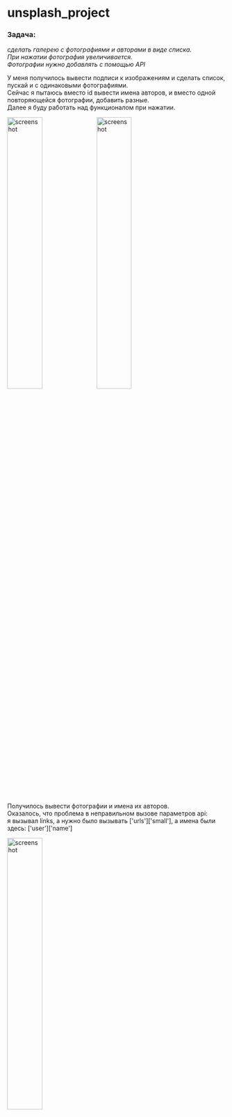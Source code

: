 # unsplash_project


<h3>Задача:</h3>
<em>сделать галерею с фотографиями и авторами в виде списка.<br>
 При нажатии фотография увеличивается.<br>
 Фотографии нужно добавлять с помощью API</em> <br>
 
  У меня получилось вывести подписи к изображениям и сделать список, пускай и с одинаковыми фотографиями. <br>
  Сейчас я пытаюсь вместо id вывести имена авторов, и вместо одной повторяющейся фотографии, добавить разные. <br>
  Далее я буду работать над функционалом при нажатии. 
  
   <img src="https://user-images.githubusercontent.com/67687533/232718012-4aca25e3-5c3a-477e-ad63-35d694f4e0a4.png" alt="screenshot" width="40%" />
  

<img src="https://user-images.githubusercontent.com/67687533/232718090-6123a4c9-c499-41c9-898f-81b38ab0bbc6.png" alt="screenshot" width="40%" />

Получилось вывести фотографии и имена их авторов. <br>
Оказалось, что проблема в неправильном вызове параметров api: <br>
я вызывал links, а нужно было вызывать ['urls']['small'], а имена были здесь: ['user']['name']

<img src="https://user-images.githubusercontent.com/67687533/233353504-3fa53480-d3c1-4bc4-a4ca-4a09bb299e3b.png" alt="screenshot" width="40%" />


